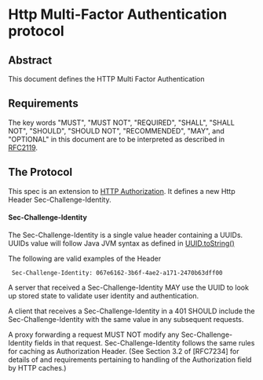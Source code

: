 # Http Multi-Factor Authentication protocol

## Abstract

This document defines the HTTP Multi Factor Authentication
## Requirements
The key words "MUST", "MUST NOT", "REQUIRED", "SHALL", "SHALL NOT", "SHOULD", "SHOULD NOT", "RECOMMENDED", "MAY",
and "OPTIONAL" in this document are to be interpreted as described in [RFC2119](https://www.ietf.org/rfc/rfc2119.txt).

## The Protocol

This spec is an extension to [HTTP Authorization](https://tools.ietf.org/html/rfc7235).  It defines a new Http Header Sec-Challenge-Identity.

#### Sec-Challenge-Identity

The Sec-Challenge-Identity is a single value header containing a UUIDs.  UUIDs value will follow Java JVM syntax as defined in [UUID.toString()](https://docs.oracle.com/javase/7/docs/api/java/util/UUID.html#toString())

The following are valid examples of the Header

```
 Sec-Challenge-Identity: 067e6162-3b6f-4ae2-a171-2470b63dff00

```

A server that received a Sec-Challenge-Identity MAY use the UUID to look up stored state to validate user identity and authentication.

A client that receives a Sec-Challenge-Identity in a 401 SHOULD include the Sec-Challenge-Identity with the same value in any subsequent requests.

 A proxy forwarding a request MUST NOT modify any Sec-Challenge-Identity fields in that request. Sec-Challenge-Identity follows the same rules for caching as Authorization Header. (See Section 3.2 of [RFC7234] for details of and requirements pertaining to handling of the Authorization field by HTTP caches.)

